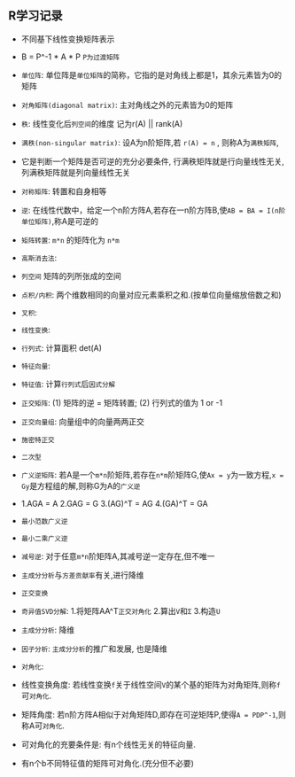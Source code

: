 ## R学习记录

* 不同基下线性变换矩阵表示
* B = P^-1 * A * P `P为过渡矩阵`


* `单位阵`: 单位阵是`单位矩阵`的简称，它指的是对角线上都是1，其余元素皆为0的矩阵
* `对角矩阵(diagonal matrix)`: 主对角线之外的元素皆为0的矩阵
* `秩`: 线性变化后`列空间`的维度 记为r(A) || rank(A)
* `满秩(non-singular matrix)`: 设A为n阶矩阵,若 `r(A) = n` , 则称A为`满秩矩阵`, 
*  它是判断一个矩阵是否可逆的充分必要条件, 行满秩矩阵就是行向量线性无关, 列满秩矩阵就是列向量线性无关
* `对称矩阵`: 转置和自身相等
* `逆`: 在线性代数中，给定一个n阶方阵A,若存在一n阶方阵B,使`AB = BA = I(n阶单位矩阵)`,称A是可逆的
* `矩阵转置`: `m*n` 的矩阵化为 `n*m`
* `高斯消去法`: 
* `列空间` 矩阵的列所张成的空间
* `点积/内积`: 两个维数相同的向量对应元素乘积之和.(按单位向量缩放倍数之和)
* `叉积`: 
* `线性变换`: 
* `行列式`: 计算面积 det(A)  
* `特征向量`:   
* `特征值`:  计算`行列式`后`因式分解`
* `正交矩阵`: (1) 矩阵的逆 = 矩阵转置; (2) 行列式的值为 1 or -1  
* `正交向量组`:  向量组中的向量两两正交
* `施密特正交` 
* `二次型`  
* `广义逆矩阵`: 若A是一个`m*n`阶矩阵,若存在`n*m`阶矩阵G,使`Ax = y`为一致方程,`x = Gy`是方程组的解,则称G为A的`广义逆`
* 1.AGA = A  2.GAG = G  3.(AG)^T = AG  4.(GA)^T = GA 
* `最小范数广义逆`
* `最小二乘广义逆`
* `减号逆`: 对于任意`m*n`阶矩阵A,其减号逆一定存在,但不唯一
* `主成分分析`与`方差贡献率`有关,进行降维
* `正交变换`
* `奇异值SVD分解`: 1.将矩阵AA^T`正交对角化` 2.算出`V`和`Σ` 3.构造`U` 
* `主成分分析`: 降维 
* `因子分析`: `主成分分析`的推广和发展, 也是降维

* `对角化`:
* 线性变换角度: 若线性变换`f`关于线性空间`V`的某个基的矩阵为对角矩阵,则称`f`可`对角化`.
* 矩阵角度: 若n阶方阵A相似于对角矩阵D,即存在可逆矩阵P,使得`A = PDP^-1`,则称A可`对角化`.
* 可对角化的充要条件是: 有n个线性无关的特征向量.
* 有n个b不同特征值的矩阵可对角化.(充分但不必要)











